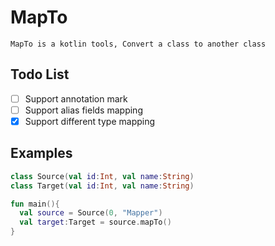 # MapTo

`MapTo is a kotlin tools, Convert a class to another class`

## Todo List
- [ ] Support annotation mark
- [ ] Support alias fields mapping
- [x] Support different type mapping

## Examples

```kotlin
class Source(val id:Int, val name:String)
class Target(val id:Int, val name:String)

fun main(){
  val source = Source(0, "Mapper")
  val target:Target = source.mapTo()
}  
```
